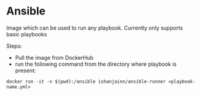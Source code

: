 # Ansible

Image which can be used to run any playbook. Currently only supports basic playbooks

Steps:
- Pull the image from DockerHub<br>
- run the following command from the directory where playbook is present:

```shell
docker run -it -v $(pwd):/ansible ishanjainn/ansible-runner <playbook-name.yml>
```   
